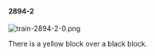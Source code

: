 #### 2894-2
![train-2894-2-0.png](https://github.com/lil-lab/nlvr/raw/master/nlvr/train/images/52/train-2894-2-0.png "train-2894-2-0.png")

There is a yellow block over a black block.